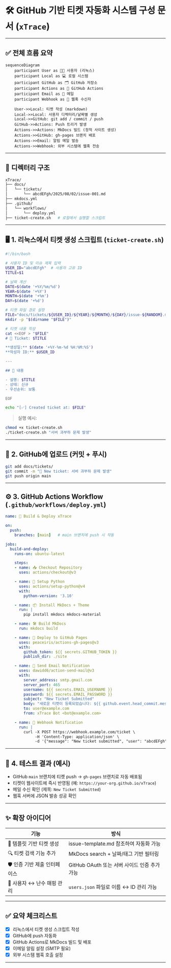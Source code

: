 # 🛠️ GitHub 기반 티켓 자동화 시스템 구성 문서 (`xTrace`)

---

## ✅ 전체 흐름 요약

```mermaid
sequenceDiagram
    participant User as 🧑‍💻 사용자 (리눅스)
    participant Local as 💻 로컬 시스템
    participant GitHub as 🗂️ GitHub 저장소
    participant Actions as 🤖 GitHub Actions
    participant Email as 📩 메일
    participant Webhook as 🔔 웹훅 수신자

    User->>Local: 티켓 작성 (markdown)
    Local->>Local: 사용자 디렉터리/날짜별 생성
    Local->>GitHub: git add / commit / push
    GitHub->>Actions: Push 트리거 발생
    Actions->>Actions: MkDocs 빌드 (정적 사이트 생성)
    Actions->>GitHub: gh-pages 브랜치 배포
    Actions->>Email: 알림 메일 발송
    Actions->>Webhook: 외부 시스템에 웹훅 전송
```

---

## 📂 디렉터리 구조

```bash
xTrace/
├── docs/
│   └── tickets/
│       └── abcdEFgh/2025/08/02/issue-001.md
├── mkdocs.yml
├── .github/
│   └── workflows/
│       └── deploy.yml
├── ticket-create.sh   # 로컬에서 실행할 스크립트
```

---

## 🖥️ 1. 리눅스에서 티켓 생성 스크립트 (`ticket-create.sh`)

```bash
#!/bin/bash

# 사용자 ID 및 이슈 제목 입력
USER_ID="abcdEFgh"  # 사용자 고유 ID
TITLE=$1

# 날짜 계산
DATE=$(date '+%Y/%m/%d')
YEAR=$(date '+%Y')
MONTH=$(date '+%m')
DAY=$(date '+%d')

# 티켓 파일 경로 설정
FILE="docs/tickets/${USER_ID}/${YEAR}/${MONTH}/${DAY}/issue-${RANDOM}.md"
mkdir -p "$(dirname "$FILE")"

# 티켓 내용 작성
cat <<EOF > "$FILE"
# 🐞 Ticket: $TITLE

**생성일:** $(date '+%Y-%m-%d %H:%M:%S')  
**작성자 ID:** $USER_ID  

---

## 📌 내용

- 설명: $TITLE
- 상태: 신규
- 우선순위: 보통

EOF

echo "[✅] Created ticket at: $FILE"
```

> 실행 예시:

```bash
chmod +x ticket-create.sh
./ticket-create.sh "서버 과부하 문제 발생"
```

---

## 🔄 2. GitHub에 업로드 (커밋 + 푸시)

```bash
git add docs/tickets/
git commit -m "📝 New ticket: 서버 과부하 문제 발생"
git push origin main
```

---

## ⚙️ 3. GitHub Actions Workflow (`.github/workflows/deploy.yml`)

```yaml
name: 🚀 Build & Deploy xTrace

on:
  push:
    branches: [main]   # main 브랜치에 push 시 작동

jobs:
  build-and-deploy:
    runs-on: ubuntu-latest

    steps:
    - name: 📥 Checkout Repository
      uses: actions/checkout@v3

    - name: 🧰 Setup Python
      uses: actions/setup-python@v4
      with:
        python-version: '3.10'

    - name: 📦 Install MkDocs + Theme
      run: |
        pip install mkdocs mkdocs-material

    - name: 🛠️ Build MkDocs
      run: mkdocs build

    - name: 🚚 Deploy to GitHub Pages
      uses: peaceiris/actions-gh-pages@v3
      with:
        github_token: ${{ secrets.GITHUB_TOKEN }}
        publish_dir: ./site

    - name: 📩 Send Email Notification
      uses: dawidd6/action-send-mail@v3
      with:
        server_address: smtp.gmail.com
        server_port: 465
        username: ${{ secrets.EMAIL_USERNAME }}
        password: ${{ secrets.EMAIL_PASSWORD }}
        subject: "New Ticket Submitted"
        body: "새로운 티켓이 등록되었습니다: ${{ github.event.head_commit.message }}"
        to: user@example.com
        from: xTrace Bot <bot@example.com>

    - name: 🔔 Webhook Notification
      run: |
        curl -X POST https://webhook.example.com/ticket \
             -H 'Content-Type: application/json' \
             -d '{"message": "New ticket submitted", "user": "abcdEFgh"}'
```

---

## 🧪 4. 테스트 결과 (예시)

* GitHub `main` 브랜치에 티켓 push → `gh-pages` 브랜치로 자동 배포됨
* 티켓이 웹사이트에 즉시 반영됨 (예: `https://your-org.github.io/xTrace`)
* 메일 수신 확인 (제목: `New Ticket Submitted`)
* 웹훅 서버에 JSON 발송 성공 확인

---

## ✨ 확장 아이디어

| 기능                 | 방식                              |
| ------------------ | ------------------------------- |
| 🧾 템플릿 기반 티켓 생성    | issue-template.md 참조하여 자동화 가능   |
| 🔍 티켓 검색 기능 추가     | MkDocs search + 날짜/태그 기반 필터링    |
| 🛡️ 인증 기반 제출 인터페이스 | GitHub OAuth 또는 서버 사이드 인증 추가 가능 |
| 🧑 사용자 ↔ 난수 매핑 관리  | `users.json` 파일로 이름 ↔ ID 관리 가능  |

---

## ✅ 요약 체크리스트

* [x] 리눅스에서 티켓 생성 스크립트 작성
* [x] GitHub에 push 자동화
* [x] GitHub Actions로 MkDocs 빌드 및 배포
* [x] 이메일 알림 설정 (SMTP 필요)
* [x] 외부 시스템 웹훅 호출 설정

---
